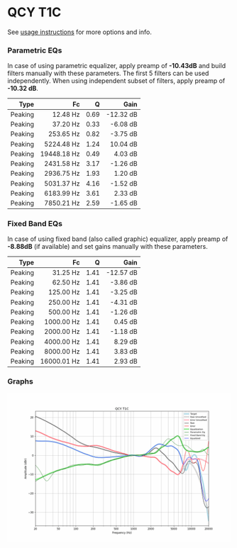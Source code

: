 # QCY T1C
See [usage instructions](https://github.com/jaakkopasanen/AutoEq#usage) for more options and info.

### Parametric EQs
In case of using parametric equalizer, apply preamp of **-10.43dB** and build filters manually
with these parameters. The first 5 filters can be used independently.
When using independent subset of filters, apply preamp of **-10.32 dB**.

| Type    | Fc          |    Q | Gain      |
|--------:|------------:|-----:|----------:|
| Peaking | 12.48 Hz    | 0.69 | -12.32 dB |
| Peaking | 37.20 Hz    | 0.33 | -6.08 dB  |
| Peaking | 253.65 Hz   | 0.82 | -3.75 dB  |
| Peaking | 5224.48 Hz  | 1.24 | 10.04 dB  |
| Peaking | 19448.18 Hz | 0.49 | 4.03 dB   |
| Peaking | 2431.58 Hz  | 3.17 | -1.26 dB  |
| Peaking | 2936.75 Hz  | 1.93 | 1.20 dB   |
| Peaking | 5031.37 Hz  | 4.16 | -1.52 dB  |
| Peaking | 6183.99 Hz  | 3.61 | 2.33 dB   |
| Peaking | 7850.21 Hz  | 2.59 | -1.65 dB  |

### Fixed Band EQs
In case of using fixed band (also called graphic) equalizer, apply preamp of **-8.88dB**
(if available) and set gains manually with these parameters.

| Type    | Fc          |    Q | Gain      |
|--------:|------------:|-----:|----------:|
| Peaking | 31.25 Hz    | 1.41 | -12.57 dB |
| Peaking | 62.50 Hz    | 1.41 | -3.86 dB  |
| Peaking | 125.00 Hz   | 1.41 | -3.25 dB  |
| Peaking | 250.00 Hz   | 1.41 | -4.31 dB  |
| Peaking | 500.00 Hz   | 1.41 | -1.26 dB  |
| Peaking | 1000.00 Hz  | 1.41 | 0.45 dB   |
| Peaking | 2000.00 Hz  | 1.41 | -1.18 dB  |
| Peaking | 4000.00 Hz  | 1.41 | 8.29 dB   |
| Peaking | 8000.00 Hz  | 1.41 | 3.83 dB   |
| Peaking | 16000.01 Hz | 1.41 | 2.93 dB   |

### Graphs
![](./QCY%20T1C.png)